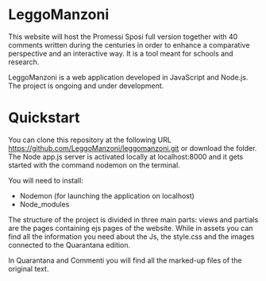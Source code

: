 # LeggoManzoni
This website will host the Promessi Sposi full version together with 40 comments written during the centuries in order to enhance a comparative perspective and an interactive way. It is a tool meant for schools and research.

LeggoManzoni is a web application developed in JavaScript and Node.js. The project is ongoing and under development. 

# Quickstart 
You can clone this repository at the following URL https://github.com/LeggoManzoni/leggomanzoni.git or download the folder.  
The Node app.js server is activated locally at localhost:8000 and it gets started with the command nodemon on the terminal.

You will need to install: 
- Nodemon (for launching the application on localhost)
- Node_modules 

The structure of the project is divided in three main parts: views and partials are the pages containing ejs pages of the website.
While in assets you can find all the information you need about the Js, the style.css and the images connected to the Quarantana edition.

In Quarantana and Commenti you will find all the marked-up files of the original text.  
